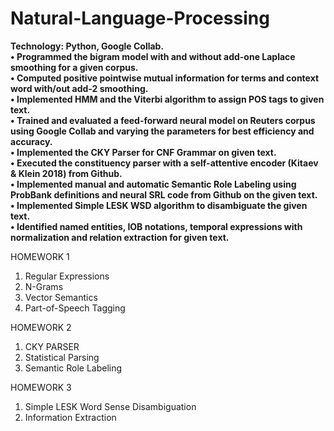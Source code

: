 # Natural-Language-Processing

**Technology: Python, Google Collab.<br>
•	Programmed the bigram model with and without add-one Laplace smoothing for a given corpus.<br>
•	Computed positive pointwise mutual information for terms and context word with/out add-2 smoothing.<br>
•	Implemented HMM and the Viterbi algorithm to assign POS tags to given text.<br>
•	Trained and evaluated a feed-forward neural model on Reuters corpus using Google Collab and varying the parameters for best efficiency and accuracy.<br>
•	Implemented the CKY Parser for CNF Grammar on given text.<br>
•	Executed the constituency parser with a self-attentive encoder (Kitaev & Klein 2018) from Github.<br>
•	Implemented manual and automatic Semantic Role Labeling using ProbBank definitions and neural SRL code from Github on the given text.<br>
•	Implemented Simple LESK WSD algorithm to disambiguate the given text.<br>
•	Identified named entities, IOB notations, temporal expressions with normalization and relation extraction for given text.<br>**


HOMEWORK 1
  1. Regular Expressions
  2. N-Grams
  3. Vector Semantics
  4. Part-of-Speech Tagging
  
HOMEWORK 2
  1. CKY PARSER
  2. Statistical Parsing
  3. Semantic Role Labeling

HOMEWORK 3
  1. Simple LESK Word Sense Disambiguation
  2. Information Extraction
